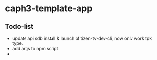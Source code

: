 # caph3-template-app

## Todo-list
-   update api sdb install & launch of tizen-tv-dev-cli, now only work tpk type.
-   add args to npm script
-   